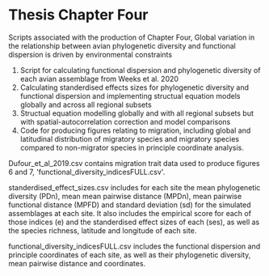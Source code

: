 # Thesis Chapter Four

Scripts associated with the production of Chapter Four, Global variation in the relationship between avian phylogenetic diversity and functional dispersion is driven by environmental constraints

1. Script for calculating functional dispersion and phylogenetic diversity of each avian assemblage from Weeks et al. 2020
2. Calculating standerdised effects sizes for phylogenetic diversity and functional dispersion and implementing structual equation models globally and across all regional subsets
3. Structual equation modelling globally and with all regional subsets but with spatial-autocorrelation correction and model comparisons
4. Code for producing figures relating to migration, including global and latitudinal distribution of migratory species and migratory species compared to non-migrator species in principle coordinate analysis. 

Dufour_et_al_2019.csv contains migration trait data used to produce figures 6 and 7, 'functional_diversity_indicesFULL.csv'.

standerdised_effect_sizes.csv includes for each site the mean phylogenetic diversity (PDn), mean mean pairwise distance (MPDn), mean pairwise functional distance (MPFD) and standard deviation (sd) for the simulated assemblages at each site. It also includes the empirical score for each of those indices (e) and the standerdised effect sizes of each (ses), as well as the species richness, latitude and longitude of each site. 

functional_diversity_indicesFULL.csv includes the functional dispersion and principle coordinates of each site, as well as their phylogenetic diversity, mean pairwise distance and coordinates. 

